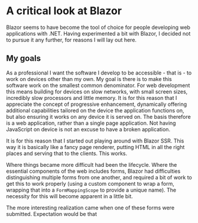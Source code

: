 A critical look at Blazor
================

Blazor seems to have become the tool of choice for people developing web applications with .NET. Having experimented a bit with Blazor, I decided not to pursue it any further, for reasons I will lay out here.

## My goals
As a professional I want the software I develop to be accessible - that is - to work on devices other than my own. My goal is there is to make this software work on the smallest common denominator. For web development this means building for devices on slow networks, with small screen sizes, incredibly slow processors and little memory. It is for this reason that I appreciate the concept of progressive enhancement, dynamically offering additional capabilities tailored on the device the application functions on, but also ensuring it works on any device it is served on. The basis therefore is a web application, rather than a single page application. Not having JavaScript on device is not an excuse to have a broken application.

It is for this reason that I started out playing around with Blazor SSR. This way it is basically like a fancy page renderer, putting HTML in all the right places and serving that to the clients. This works.

Where things became more difficult had been the lifecycle. Where the essential components of the web includes forms, Blazor had difficulties distinguishing multiple forms from one another, and required a bit of work to get this to work properly (using a custom component to wrap a form, wrapping that into a `FormMappingScope` to provide a unique name). The necessity for this will become apparent in a little bit.

The more interesting realization came when one of these forms were submitted. Expectation would be that 